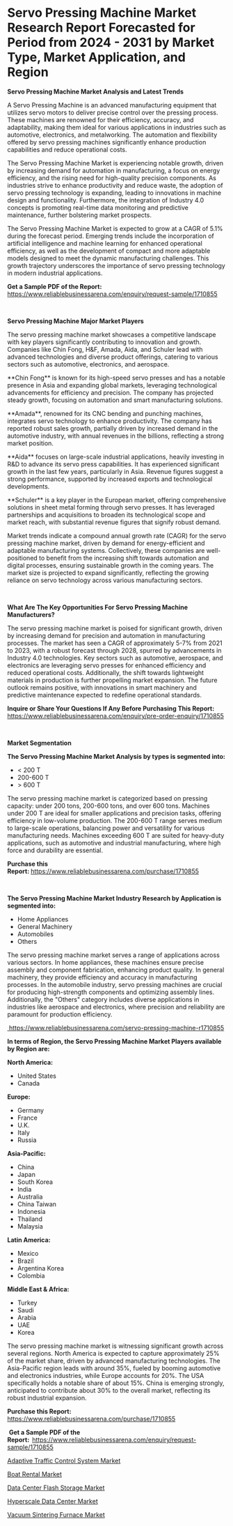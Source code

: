 <p><h1>Servo Pressing Machine Market Research Report Forecasted for Period from 2024 -  2031 by Market Type, Market Application, and Region</h1></p><p><strong>Servo Pressing Machine Market Analysis and Latest Trends</strong></p>
<p><p>A Servo Pressing Machine is an advanced manufacturing equipment that utilizes servo motors to deliver precise control over the pressing process. These machines are renowned for their efficiency, accuracy, and adaptability, making them ideal for various applications in industries such as automotive, electronics, and metalworking. The automation and flexibility offered by servo pressing machines significantly enhance production capabilities and reduce operational costs.</p><p>The Servo Pressing Machine Market is experiencing notable growth, driven by increasing demand for automation in manufacturing, a focus on energy efficiency, and the rising need for high-quality precision components. As industries strive to enhance productivity and reduce waste, the adoption of servo pressing technology is expanding, leading to innovations in machine design and functionality. Furthermore, the integration of Industry 4.0 concepts is promoting real-time data monitoring and predictive maintenance, further bolstering market prospects.</p><p>The Servo Pressing Machine Market is expected to grow at a CAGR of 5.1% during the forecast period. Emerging trends include the incorporation of artificial intelligence and machine learning for enhanced operational efficiency, as well as the development of compact and more adaptable models designed to meet the dynamic manufacturing challenges. This growth trajectory underscores the importance of servo pressing technology in modern industrial applications.</p></p>
<p><strong>Get a Sample PDF of the Report:&nbsp;</strong> <a href="https://www.reliablebusinessarena.com/enquiry/request-sample/1710855?utm_campaign=1729&utm_medium=2&utm_source=Github&utm_content=ia&utm_term=22102024&utm_id=servo-pressing-machine">https://www.reliablebusinessarena.com/enquiry/request-sample/1710855</a></p>
<p>&nbsp;</p>
<p><strong>Servo Pressing Machine Major Market Players</strong></p>
<p><p>The servo pressing machine market showcases a competitive landscape with key players significantly contributing to innovation and growth. Companies like Chin Fong, H&F, Amada, Aida, and Schuler lead with advanced technologies and diverse product offerings, catering to various sectors such as automotive, electronics, and aerospace.</p><p>**Chin Fong** is known for its high-speed servo presses and has a notable presence in Asia and expanding global markets, leveraging technological advancements for efficiency and precision. The company has projected steady growth, focusing on automation and smart manufacturing solutions.</p><p>**Amada**, renowned for its CNC bending and punching machines, integrates servo technology to enhance productivity. The company has reported robust sales growth, partially driven by increased demand in the automotive industry, with annual revenues in the billions, reflecting a strong market position.</p><p>**Aida** focuses on large-scale industrial applications, heavily investing in R&D to advance its servo press capabilities. It has experienced significant growth in the last few years, particularly in Asia. Revenue figures suggest a strong performance, supported by increased exports and technological developments.</p><p>**Schuler** is a key player in the European market, offering comprehensive solutions in sheet metal forming through servo presses. It has leveraged partnerships and acquisitions to broaden its technological scope and market reach, with substantial revenue figures that signify robust demand.</p><p>Market trends indicate a compound annual growth rate (CAGR) for the servo pressing machine market, driven by demand for energy-efficient and adaptable manufacturing systems. Collectively, these companies are well-positioned to benefit from the increasing shift towards automation and digital processes, ensuring sustainable growth in the coming years. The market size is projected to expand significantly, reflecting the growing reliance on servo technology across various manufacturing sectors.</p></p>
<p>&nbsp;</p>
<p><strong>What Are The Key Opportunities For Servo Pressing Machine Manufacturers?</strong></p>
<p><p>The servo pressing machine market is poised for significant growth, driven by increasing demand for precision and automation in manufacturing processes. The market has seen a CAGR of approximately 5-7% from 2021 to 2023, with a robust forecast through 2028, spurred by advancements in Industry 4.0 technologies. Key sectors such as automotive, aerospace, and electronics are leveraging servo presses for enhanced efficiency and reduced operational costs. Additionally, the shift towards lightweight materials in production is further propelling market expansion. The future outlook remains positive, with innovations in smart machinery and predictive maintenance expected to redefine operational standards.</p></p>
<p><strong>Inquire or Share Your Questions If Any Before Purchasing This Report:</strong> <a href="https://www.reliablebusinessarena.com/enquiry/pre-order-enquiry/1710855?utm_campaign=1729&utm_medium=2&utm_source=Github&utm_content=ia&utm_term=22102024&utm_id=servo-pressing-machine">https://www.reliablebusinessarena.com/enquiry/pre-order-enquiry/1710855</a></p>
<p>&nbsp;</p>
<p><strong>Market Segmentation</strong></p>
<p><strong>The Servo Pressing Machine Market Analysis by types is segmented into:</strong></p>
<p><ul><li>< 200 T</li><li>200-600 T</li><li>> 600 T</li></ul></p>
<p><p>The servo pressing machine market is categorized based on pressing capacity: under 200 tons, 200-600 tons, and over 600 tons. Machines under 200 T are ideal for smaller applications and precision tasks, offering efficiency in low-volume production. The 200-600 T range serves medium to large-scale operations, balancing power and versatility for various manufacturing needs. Machines exceeding 600 T are suited for heavy-duty applications, such as automotive and industrial manufacturing, where high force and durability are essential.</p></p>
<p><strong>Purchase this Report:&nbsp;</strong><a href="https://www.reliablebusinessarena.com/purchase/1710855?utm_campaign=1729&utm_medium=2&utm_source=Github&utm_content=ia&utm_term=22102024&utm_id=servo-pressing-machine">https://www.reliablebusinessarena.com/purchase/1710855</a></p>
<p>&nbsp;</p>
<p><strong>The Servo Pressing Machine Market Industry Research by Application is segmented into:</strong></p>
<p><ul><li>Home Appliances</li><li>General Machinery</li><li>Automobiles</li><li>Others</li></ul></p>
<p><p>The servo pressing machine market serves a range of applications across various sectors. In home appliances, these machines ensure precise assembly and component fabrication, enhancing product quality. In general machinery, they provide efficiency and accuracy in manufacturing processes. In the automobile industry, servo pressing machines are crucial for producing high-strength components and optimizing assembly lines. Additionally, the "Others" category includes diverse applications in industries like aerospace and electronics, where precision and reliability are paramount for production efficiency.</p></p>
<p><a href="https://www.reliablebusinessarena.com/servo-pressing-machine-r1710855?utm_campaign=1729&utm_medium=2&utm_source=Github&utm_content=ia&utm_term=22102024&utm_id=servo-pressing-machine">&nbsp;https://www.reliablebusinessarena.com/servo-pressing-machine-r1710855</a></p>
<p><strong>In terms of Region, the Servo Pressing Machine Market Players available by Region are:</strong></p>
<p>
    <p> <strong> North America: </strong>
        <ul>
            <li>United States</li>
            <li>Canada</li>
        </ul>
        </p> 
    <p> <strong> Europe: </strong>
        <ul>
            <li>Germany</li>
            <li>France</li>
            <li>U.K.</li>
            <li>Italy</li>
            <li>Russia</li>
        </ul>
        </p> 
    <p> <strong> Asia-Pacific: </strong>
        <ul>
            <li>China</li>
            <li>Japan</li>
            <li>South Korea</li>
            <li>India</li>
            <li>Australia</li>
            <li>China Taiwan</li>
            <li>Indonesia</li>
            <li>Thailand</li>
            <li>Malaysia</li>
        </ul>
        </p> 
    <p> <strong> Latin America: </strong>
        <ul>
            <li>Mexico</li>
            <li>Brazil</li>
            <li>Argentina Korea</li>
            <li>Colombia</li>
        </ul>
        </p> 
    <p> <strong> Middle East & Africa: </strong>
        <ul>
            <li>Turkey</li>
            <li>Saudi</li>
            <li>Arabia</li>
            <li>UAE</li>
            <li>Korea</li>
        </ul>
    </p>
    </p>
<p><p>The servo pressing machine market is witnessing significant growth across several regions. North America is expected to capture approximately 25% of the market share, driven by advanced manufacturing technologies. The Asia-Pacific region leads with around 35%, fueled by booming automotive and electronics industries, while Europe accounts for 20%. The USA specifically holds a notable share of about 15%. China is emerging strongly, anticipated to contribute about 30% to the overall market, reflecting its robust industrial expansion.</p></p>
<p><strong>Purchase this Report: </strong><a href="https://www.reliablebusinessarena.com/purchase/1710855?utm_campaign=1729&utm_medium=2&utm_source=Github&utm_content=ia&utm_term=22102024&utm_id=servo-pressing-machine">https://www.reliablebusinessarena.com/purchase/1710855</a></p>
<p>&nbsp;<strong>Get a Sample PDF of the Report:&nbsp;&nbsp;</strong><a href="https://www.reliablebusinessarena.com/enquiry/request-sample/1710855?utm_campaign=1729&utm_medium=2&utm_source=Github&utm_content=ia&utm_term=22102024&utm_id=servo-pressing-machine">https://www.reliablebusinessarena.com/enquiry/request-sample/1710855</a></p>
<p><strong></strong></p>
<p><p><a href="https://www.linkedin.com/pulse/adaptive-traffic-control-system-market-size-share-t7mcf?utm_campaign=1729&utm_medium=2&utm_source=Github&utm_content=ia&utm_term=22102024&utm_id=servo-pressing-machine">Adaptive Traffic Control System Market</a></p><p><a href="https://www.linkedin.com/pulse/boat-rental-market-regional-outlook-competition-2024-2031-zy9lf?utm_campaign=1729&utm_medium=2&utm_source=Github&utm_content=ia&utm_term=22102024&utm_id=servo-pressing-machine">Boat Rental Market</a></p><p><a href="https://www.linkedin.com/pulse/data-center-flash-storage-market-matrix-applications-types-cs68f?utm_campaign=1729&utm_medium=2&utm_source=Github&utm_content=ia&utm_term=22102024&utm_id=servo-pressing-machine">Data Center Flash Storage Market</a></p><p><a href="https://www.linkedin.com/pulse/global-perspectives-hyperscale-data-center-market-ikm3f?utm_campaign=1729&utm_medium=2&utm_source=Github&utm_content=ia&utm_term=22102024&utm_id=servo-pressing-machine">Hyperscale Data Center Market</a></p><p><a href="https://issuu.com/reportprime-2/docs/vacuum-sintering-furnace-market-siz_f4fc55b4af5930?utm_campaign=1729&utm_medium=2&utm_source=Github&utm_content=ia&utm_term=22102024&utm_id=servo-pressing-machine">Vacuum Sintering Furnace Market</a></p></p>